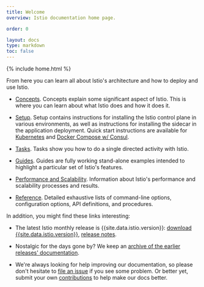 ```yaml
---
title: Welcome
overview: Istio documentation home page.

order: 0

layout: docs
type: markdown
toc: false
---
```

{% include home.html %}

From here you can learn all about Istio's architecture and how to deploy and use Istio.

- [Concepts]({{home}}/docs/concepts/). Concepts explain some significant aspect of Istio. This
is where you can learn about what Istio does and how it does it.

- [Setup]({{home}}/docs/setup/). Setup contains instructions for installing
  the Istio control plane in various environments, as well as instructions
  for installing the sidecar in the application deployment. Quick start
  instructions are available for
  [Kubernetes]({{home}}/docs/setup/kubernetes/quick-start.html) and
  [Docker Compose w/ Consul]({{home}}/docs/setup/consul/quick-start.html).

- [Tasks]({{home}}/docs/tasks/). Tasks show you how to do a single directed activity with Istio.

- [Guides]({{home}}/docs/guides/). Guides are fully working stand-alone examples
intended to highlight a particular set of Istio's features.

- [Performance and Scalability]({{home}}/docs/performance-and-scalability/).
Information about Istio's performance and scalability processes and results.

- [Reference]({{home}}/docs/reference/). Detailed exhaustive lists of
command-line options, configuration options, API definitions, and procedures.

In addition, you might find these links interesting:

- The latest Istio monthly release is {{site.data.istio.version}}: [download {{site.data.istio.version}}](https://github.com/istio/istio/releases),
[release notes]({{home}}/about/notes/{{site.data.istio.version}}.html).

- Nostalgic for the days gone by? We keep an [archive of the earlier releases' documentation](https://archive.istio.io/).

- We're always looking for help improving our documentation, so please don't hesitate to
[file an issue](https://github.com/istio/istio.github.io/issues/new) if you see some problem.
Or better yet, submit your own [contributions]({{home}}/about/contribute/editing.html) to help
make our docs better.
